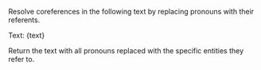 Resolve coreferences in the following text by replacing pronouns with their referents.

Text: {text}

Return the text with all pronouns replaced with the specific entities they refer to.